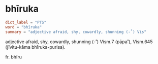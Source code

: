 # bhīruka

``` toml
dict_label = "PTS"
word = "bhīruka"
summary = "adjective afraid, shy, cowardly, shunning (-˚) Vis"
```

adjective afraid, shy, cowardly, shunning (\-˚) Vism.7 (pāpa˚), Vism.645 (jīvitu\-kāma bhīruka\-purisa).

fr. bhīru

